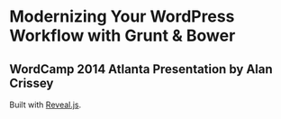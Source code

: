 # Modernizing Your WordPress Workflow with Grunt & Bower

## WordCamp 2014 Atlanta Presentation by Alan Crissey

Built with [Reveal.js](http://lab.hakim.se/reveal-js/).